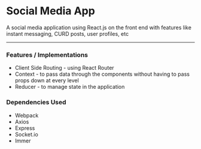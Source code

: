 # Social Media App

A social media application using React.js on the front end with features like instant messaging, CURD posts, user profiles, etc

---

### Features / Implementations

-   Client Side Routing - using React Router
-   Context - to pass data through the components without having to pass props down at every level
-   Reducer - to manage state in the application

### Dependencies Used

-   Webpack
-   Axios
-   Express
-   Socket.io
-   Immer
